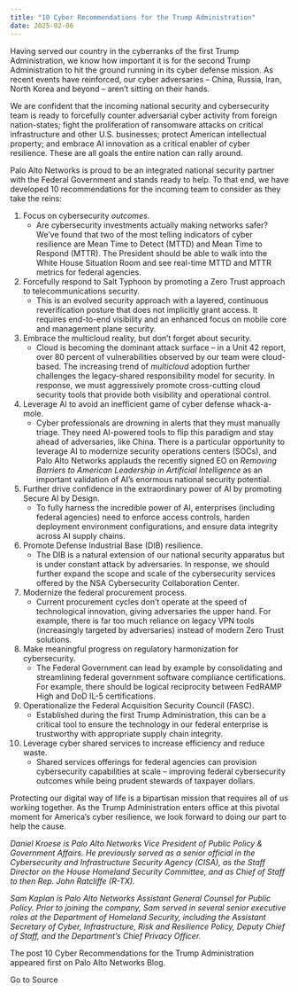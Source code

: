 ```yaml
---
title: "10 Cyber Recommendations for the Trump Administration"
date: 2025-02-06
---
```


Having served our country in the cyberranks of the first Trump Administration, we know how important it is for the second Trump Administration to hit the ground running in its cyber defense mission. As recent events have reinforced, our cyber adversaries – China, Russia, Iran, North Korea and beyond – aren’t sitting on their hands.

We are confident that the incoming national security and cybersecurity team is ready to forcefully counter adversarial cyber activity from foreign nation-states; fight the proliferation of ransomware attacks on critical infrastructure and other U.S. businesses; protect American intellectual property; and embrace AI innovation as a critical enabler of cyber resilience. These are all goals the entire nation can rally around.

Palo Alto Networks is proud to be an integrated national security partner with the Federal Government and stands ready to help. To that end, we have developed 10 recommendations for the incoming team to consider as they take the reins:

1. Focus on cybersecurity _outcomes_.
    - Are cybersecurity investments actually making networks safer? We’ve found that two of the most telling indicators of cyber resilience are Mean Time to Detect (MTTD) and Mean Time to Respond (MTTR). The President should be able to walk into the White House Situation Room and see real-time MTTD and MTTR metrics for federal agencies.
2. Forcefully respond to Salt Typhoon by promoting a Zero Trust approach to telecommunications security.
    - This is an evolved security approach with a layered, continuous reverification posture that does not implicitly grant access. It requires end-to-end visibility and an enhanced focus on mobile core and management plane security.
3. Embrace the multicloud reality, but don’t forget about security.
    - Cloud is becoming the dominant attack surface – in a Unit 42 report, over 80 percent of vulnerabilities observed by our team were cloud-based. The increasing trend of _multicloud_ adoption further challenges the legacy-shared responsibility model for security. In response, we must aggressively promote cross-cutting cloud security tools that provide both visibility and operational control.
4. Leverage AI to avoid an inefficient game of cyber defense whack-a-mole.
    - Cyber professionals are drowning in alerts that they must manually triage. They need AI-powered tools to flip this paradigm and stay ahead of adversaries, like China. There is a particular opportunity to leverage AI to modernize security operations centers (SOCs), and Palo Alto Networks applauds the recently signed EO on _Removing Barriers to American Leadership in Artificial Intelligence_ as an important validation of AI’s enormous national security potential.
5. Further drive confidence in the extraordinary power of AI by promoting Secure AI by Design.
    - To fully harness the incredible power of AI, enterprises (including federal agencies) need to enforce access controls, harden deployment environment configurations, and ensure data integrity across AI supply chains.
6. Promote Defense Industrial Base (DIB) resilience.
    - The DIB is a natural extension of our national security apparatus but is under constant attack by adversaries. In response, we should further expand the scope and scale of the cybersecurity services offered by the NSA Cybersecurity Collaboration Center.
7. Modernize the federal procurement process.
    - Current procurement cycles don’t operate at the speed of technological innovation, giving adversaries the upper hand. For example, there is far too much reliance on legacy VPN tools (increasingly targeted by adversaries) instead of modern Zero Trust solutions.
8. Make meaningful progress on regulatory harmonization for cybersecurity.
    - The Federal Government can lead by example by consolidating and streamlining federal government software compliance certifications. For example, there should be logical reciprocity between FedRAMP High and DoD IL-5 certifications.
9. Operationalize the Federal Acquisition Security Council (FASC).
    - Established during the first Trump Administration, this can be a critical tool to ensure the technology in our federal enterprise is trustworthy with appropriate supply chain integrity.
10. Leverage cyber shared services to increase efficiency and reduce waste.
    - Shared services offerings for federal agencies can provision cybersecurity capabilities at scale – improving federal cybersecurity outcomes while being prudent stewards of taxpayer dollars.

Protecting our digital way of life is a bipartisan mission that requires all of us working together. As the Trump Administration enters office at this pivotal moment for America’s cyber resilience, we look forward to doing our part to help the cause.

_Daniel Kroese is Palo Alto Networks Vice President of Public Policy & Government Affairs. He previously served as a senior official in the Cybersecurity and Infrastructure Security Agency (CISA), as the Staff Director on the House Homeland Security Committee, and as Chief of Staff to then Rep. John Ratcliffe (R-TX)._

_Sam Kaplan is Palo Alto Networks Assistant General Counsel for Public Policy. Prior to joining the company, Sam served in several senior executive roles at the Department of Homeland Security, including the Assistant Secretary of Cyber, Infrastructure, Risk and Resilience Policy, Deputy Chief of Staff, and the Department’s Chief Privacy Officer._

The post 10 Cyber Recommendations for the Trump Administration appeared first on Palo Alto Networks Blog.

Go to Source
